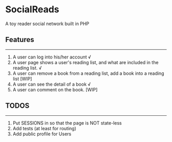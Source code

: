 # SocialReads
A toy reader social network built in PHP

## Features
-----------------------------
1. A user can log into his/her account √
2. A user page shows a user's reading list, and what are included in the reading list. √
3. A user can remove a book from a reading list, add a book into a reading list [WIP]
4. A user can see the detail of a book √
5. A user can comment on the book. [WIP]

## TODOS
-----------------------------
1. Put SESSIONS in so that the page is NOT state-less
2. Add tests (at least for routing)
3. Add public profile for Users
